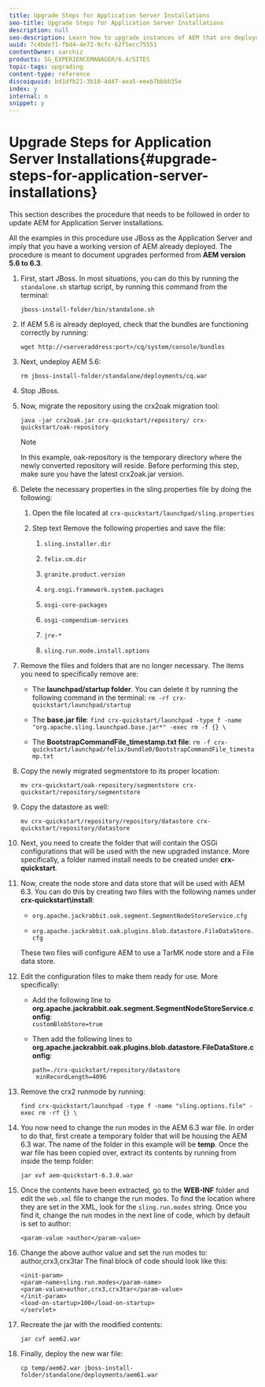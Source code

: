 ```yaml
---
title: Upgrade Steps for Application Server Installations
seo-title: Upgrade Steps for Application Server Installations
description: null
seo-description: Learn how to upgrade instances of AEM that are deployed via Application Servers.
uuid: 7c4bde71-fbd4-4e72-9cfc-62f5ecc75551
contentOwner: sarchiz
products: SG_EXPERIENCEMANAGER/6.4/SITES
topic-tags: upgrading
content-type: reference
discoiquuid: bd1dfb21-3b10-4d47-aea5-eeeb7bbbb35e
index: y
internal: n
snippet: y
---
```


# Upgrade Steps for Application Server Installations{#upgrade-steps-for-application-server-installations}

This section describes the procedure that needs to be followed in order to update AEM for Application Server installations.

All the examples in this procedure use JBoss as the Application Server and imply that you have a working version of AEM already deployed. The procedure is meant to document upgrades performed from **AEM version 5.6 to 6.3**.

1. First, start JBoss. In most situations, you can do this by running the `standalone.sh` startup script, by running this command from the terminal:

   ```shell
   jboss-install-folder/bin/standalone.sh
   ```

1. If AEM 5.6 is already deployed, check that the bundles are functioning correctly by running:

   ```shell
   wget http://<serveraddress:port>/cq/system/console/bundles
   ```

1. Next, undeploy AEM 5.6:

   ```shell
   rm jboss-install-folder/standalone/deployments/cq.war
   ```

1. Stop JBoss.  

1. Now, migrate the repository using the crx2oak migration tool:

   ```shell
   java -jar crx2oak.jar crx-quickstart/repository/ crx-quickstart/oak-repository
   ```

   >[!NOTE]
   >
   >In this example, oak-repository is the temporary directory where the newly converted repository will reside. Before performing this step, make sure you have the latest crx2oak.jar version.

1. Delete the necessary properties in the sling.properties file by doing the following:

    1. Open the file located at `crx-quickstart/launchpad/sling.properties`
    1. Step text Remove the following properties and save the file:

        1. `sling.installer.dir`  
        
        1. `felix.cm.dir`  
        
        1. `granite.product.version`  
        
        1. `org.osgi.framework.system.packages`  
        
        1. `osgi-core-packages`  
        
        1. `osgi-compendium-services`  
        
        1. `jre-*`  
        
        1. `sling.run.mode.install.options`

1. Remove the files and folders that are no longer necessary. The items you need to specifically remove are:

    * The **launchpad/startup folder**. You can delete it by running the following command in the terminal: `rm -rf crx-quickstart/launchpad/startup`  
    
    * The **base.jar file**: `find crx-quickstart/launchpad -type f -name "org.apache.sling.launchpad.base.jar*" -exec rm -f {} \`  
    
    * The **BootstrapCommandFile_timestamp.txt file**: `rm -f crx-quickstart/launchpad/felix/bundle0/BootstrapCommandFile_timestamp.txt`

1. Copy the newly migrated segmentstore to its proper location:

   ```shell
   mv crx-quickstart/oak-repository/segmentstore crx-quickstart/repository/segmentstore
   ```

1. Copy the datastore as well:

   ```shell
   mv crx-quickstart/repository/repository/datastore crx-quickstart/repository/datastore
   ```

1. Next, you need to create the folder that will contain the OSGi configurations that will be used with the new upgraded instance. More specifically, a folder named install needs to be created under **crx-quickstart**.  

1. Now, create the node store and data store that will be used with AEM 6.3. You can do this by creating two files with the following names under **crx-quickstart\install**:

    * `org.apache.jackrabbit.oak.segment.SegmentNodeStoreService.cfg`  
    
    * `org.apache.jackrabbit.oak.plugins.blob.datastore.FileDataStore.cfg`

   These two files will configure AEM to use a TarMK node store and a File data store.

1. Edit the configuration files to make them ready for use. More specifically:

    * Add the following line to **org.apache.jackrabbit.oak.segment.SegmentNodeStoreService.config**:  
      `customBlobStore=true`  
    
    * Then add the following lines to **org.apache.jackrabbit.oak.plugins.blob.datastore.FileDataStore.config**:

      ```    
      path=./crx-quickstart/repository/datastore
       minRecordLength=4096
      ```

1. Remove the crx2 runmode by running:

   ```shell
   find crx-quickstart/launchpad -type f -name "sling.options.file" -exec rm -rf {} \
   ```

1. You now need to change the run modes in the AEM 6.3 war file. In order to do that, first create a temporary folder that will be housing the AEM 6.3 war. The name of the folder in this example will be **temp**. Once the war file has been copied over, extract its contents by running from inside the temp folder:

   ```shell
   jar xvf aem-quickstart-6.3.0.war
   ```

1. Once the contents have been extracted, go to the **WEB-INF** folder and edit the `web.xml` file to change the run modes. To find the location where they are set in the XML, look for the `sling.run.modes` string. Once you find it, change the run modes in the next line of code, which by default is set to author:

   ```shell
   <param-value >author</param-value>
   ```

1. Change the above author value and set the run modes to: author,crx3,crx3tar The final block of code should look like this:

   ```
   <init-param>
   <param-name>sling.run.modes</param-name>
   <param-value>author,crx3,crx3tar</param-value>
   </init-param>
   <load-on-startup>100</load-on-startup>
   </servlet>
   ```

1. Recreate the jar with the modified contents:

   ```shell
   jar cvf aem62.war
   ```

1. Finally, deploy the new war file:

   ```shell
   cp temp/aem62.war jboss-install-folder/standalone/deployments/aem61.war
   ```

